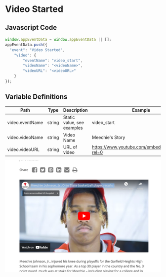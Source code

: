 # Video Started

### 

## Javascript Code
```js
window.appEventData = window.appEventData || [];
appEventData.push({
  "event": "Video Started",
    "video": {
        "eventName": "video_start",
        "videoName": "<videoName>",
        "videoURL": "<videoURL>"
    }
});
```

## Variable Definitions

|Path|Type|Description|Example
| --- | --- | --- | --- |
|video.eventName|string|Static value, see examples|video\_start|
|video.videoName|string|Video Name|Meechie's Story|
|video.videoURL|string|URL of video|https://www.youtube.com/embed/lpprkE_2eNs?rel=0|

<p><img title="RFI Complete" src="https://github.com/searchdiscovery/Apollo-Documentation-UH-Hospital---CJA/blob/main/images/Youtube%20Start.png?raw=true" alt="" /></p>


